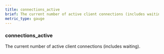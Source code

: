 ```yaml
---
title: connections_active
brief: The current number of active client connections (includes waiting).
metric_type: gauge
---
```

### connections_active

The current number of active client connections (includes waiting).